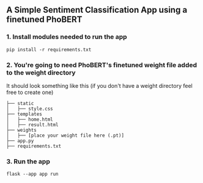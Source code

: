 ## A Simple Sentiment Classification App using a finetuned PhoBERT

### 1. Install modules needed to run the app
    pip install -r requirements.txt

### 2. You're going to need PhoBERT's finetuned weight file added to the weight directory
It should look something like this (if you don't have a weight directory feel free to create one)

    ├── static                    
    │   ├── style.css
    ├── templates                    
    │   ├── home.html
    │   ├── result.html
    ├── weights                    
    │   ├── [place your weight file here (.pt)]
    ├── app.py                    
    ├── requirements.txt 

### 3. Run the app
    flask --app app run